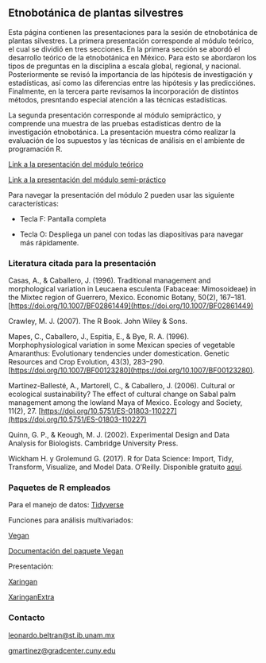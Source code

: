 ## Etnobotánica de plantas silvestres

Esta página contienen las presentaciones para la sesión de etnobotánica de plantas silvestres. La primera presentación corresponde al módulo teórico, el cual se dividió en tres secciones. En la primera sección se abordó el desarrollo teórico de la etnobotánica en México. Para esto se abordaron los tipos de preguntas en la disciplina a escala global, regional, y nacional. Posteriormente se revisó la importancia de las hipótesis de investigación y estadísticas, así como las diferencias entre las hipótesis y las predicciónes. Finalmente, en la tercera parte revisamos la incorporación de distintos métodos, presntando especial atención a las técnicas estadísticas.

La segunda presentación corresponde al módulo semipráctico, y comprende una muestra de las pruebas estadísticas dentro de la investigación etnobotánica. La presentación muestra cómo realizar la evaluación de los supuestos y las técnicas de análisis en el ambiente de programación R.

[Link a la presentación del módulo teórico](https://drive.google.com/file/d/1-IhyVFr6hcBvrkhzXkr8Hu6DBGQExFBs/view?usp=sharing)

[Link a la presentación del módulo semi-práctico](https://gonzalupus.github.io/Etnobotanica-de-plantas-silvestres/etno_practica.html)

Para navegar la presentación del módulo 2 pueden usar las siguiente características:

* Tecla F: Pantalla completa

* Tecla O: Despliega un panel con todas las diapositivas para navegar más rápidamente. 

### Literatura citada para la presentación

Casas, A., & Caballero, J. (1996). Traditional management and morphological variation in Leucaena esculenta (Fabaceae: Mimosoideae) in the Mixtec region of Guerrero, Mexico. Economic Botany, 50(2), 167–181. [https://doi.org/10.1007/BF02861449](https://doi.org/10.1007/BF02861449)

Crawley, M. J. (2007). The R Book. John Wiley & Sons.

Mapes, C., Caballero, J., Espitia, E., & Bye, R. A. (1996). Morphophysiological variation in some Mexican species of vegetable Amaranthus: Evolutionary tendencies under domestication. Genetic Resources and Crop Evolution, 43(3), 283–290. [https://doi.org/10.1007/BF00123280](https://doi.org/10.1007/BF00123280).

Martínez-Ballesté, A., Martorell, C., & Caballero, J. (2006). Cultural or ecological sustainability? The effect of cultural change on Sabal palm management among the lowland Maya of Mexico. Ecology and Society, 11(2), 27. [https://doi.org/10.5751/ES-01803-110227](https://doi.org/10.5751/ES-01803-110227)

Quinn, G. P., & Keough, M. J. (2002). Experimental Design and Data Analysis for Biologists. Cambridge University Press.

Wickham H. y Grolemund G. (2017). R for Data Science: Import, Tidy, Transform, Visualize, and Model Data. O’Reilly. Disponible gratuito [aquí](https://r4ds.had.co.nz/).


### Paquetes de R empleados

Para el manejo de datos: [Tidyverse](https://www.tidyverse.org/)
 
Funciones para análisis multivariados: 

[Vegan](https://vegan.r-forge.r-project.org/>)

[Documentación del paquete Vegan](https://cran.r-project.org/web/packages/vegan/vegan.pdf)

Presentación:

[Xaringan](https://github.com/yihui/xaringan)

[XaringanExtra](https://github.com/gadenbuie/xaringanExtra)

### Contacto

leonardo.beltran@st.ib.unam.mx

gmartinez@gradcenter.cuny.edu
